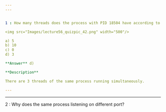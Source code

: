 ```yaml
---  
---  


1 : How many threads does the process with PID 18504 have according to the image below?  

<img src="Images/lecture56_quizpic_42.png" width="500"/>  

a) 5  
b) 10  
c) 0  
d) 3  

**Answer** d)  

**Description**  

There are 3 threads of the same process running simultaneously.  

---  
```

---  


2 : Why does the same process listening on different port?  




